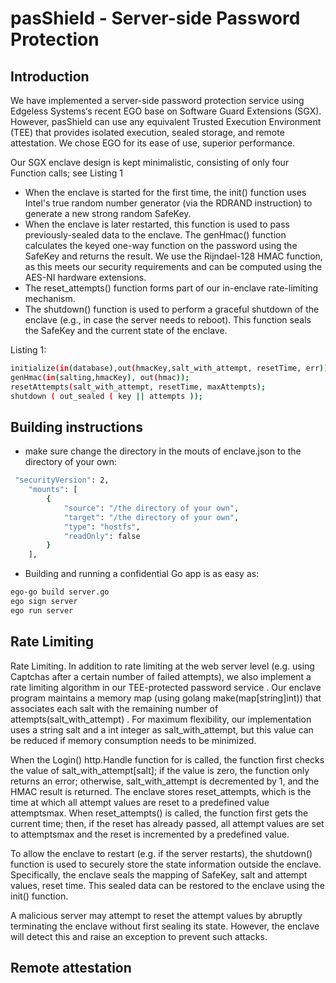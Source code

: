 pasShield - Server-side Password Protection
==========================================================================

Introduction
------------

We have implemented a server-side password protection service using Edgeless Systems‘s recent EGO base on Software Guard Extensions (SGX). However, pasShield can use any equivalent Trusted Execution Environment (TEE) that provides isolated execution, sealed storage, and remote attestation. We chose EGO for its ease of use, superior performance.

Our SGX enclave design is kept minimalistic, consisting of only four Function calls; see Listing 1
- When the enclave is started for the first time, the init() function uses Intel's true random number generator (via the RDRAND instruction) to generate a new strong random SafeKey. 
- When the enclave is later restarted, this function is used to pass previously-sealed data to the enclave. The genHmac() function calculates the keyed one-way function on the password using the SafeKey and returns the result. We use the Rijndael-128 HMAC function, as this meets our security requirements and can be computed using the AES-NI hardware extensions. 
- The reset_attempts() function forms part of our in-enclave rate-limiting mechanism. 
- The shutdown() function is used to perform a graceful shutdown of the enclave (e.g., in case the server needs to reboot). This function seals the SafeKey and the current state of the enclave.

Listing 1:
```sh
initialize(in(database),out(hmacKey,salt_with_attempt, resetTime, err));
genHmac(in(salting,hmacKey), out(hmac));
resetAttempts(salt_with_attempt, resetTime, maxAttempts);
shutdown ( out_sealed ( key || attempts ));
```


Building instructions
---------------------
- make sure change the directory in the mouts of enclave.json to the directory of your own:
```sh
 "securityVersion": 2,
    "mounts": [
        {
            "source": "/the directory of your own",
            "target": "/the directory of your own",
            "type": "hostfs",
            "readOnly": false
        }
    ],
```

- Building and running a confidential Go app is as easy as:
```sh
ego-go build server.go
ego sign server
ego run server
```

 Rate Limiting
------------
Rate Limiting. In addition to rate limiting at the web server level (e.g. using Captchas after a certain number of failed attempts), we also implement a rate limiting algorithm in our TEE-protected password service . Our enclave program maintains a memory map (using golang  make(map[string]int)) that associates each salt with the remaining number of attempts(salt_with_attempt) . For maximum flexibility, our implementation uses a string salt and a int integer as salt_with_attempt, but this value can be reduced if memory consumption needs to be minimized.

When the Login() http.Handle function for is called, the function first checks the value of salt_with_attempt[salt]; if the value is zero, the function only returns an error; otherwise, salt_with_attempt is decremented by 1, and the HMAC result is returned. The enclave stores reset_attempts, which is the time at which all attempt values are reset to a predefined value attemptsmax. When reset_attempts() is called, the function first gets the current time; then, if the reset has already passed, all attempt values are set to attemptsmax and the reset is incremented by a predefined value.

To allow the enclave to restart (e.g. if the server restarts), the shutdown() function is used to securely store the state information outside the enclave. Specifically, the enclave seals the mapping of SafeKey, salt and attempt values, reset time. This sealed data can be restored to the enclave using the init() function. 

A malicious server may attempt to reset the attempt values by abruptly terminating the enclave without first sealing its state. However, the enclave will detect this and raise an exception to prevent such attacks.

Remote attestation
------------


